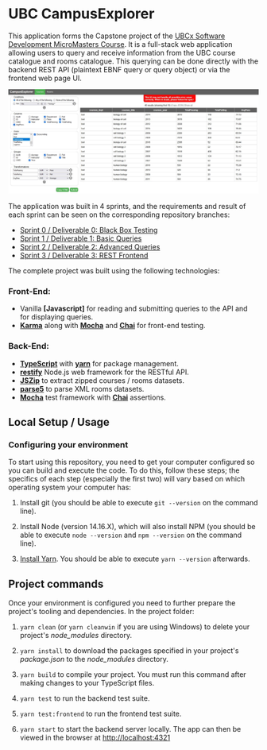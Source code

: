 # UBC CampusExplorer

This application forms the Capstone project of the [UBCx Software Development MicroMasters Course](https://www.edx.org/micromasters/ubcx-software-development). It is a full-stack web application allowing users to query and receive information from the UBC course catalogue and rooms catalogue. This querying can be done directly with the backend REST API (plaintext EBNF query or query object) or via the frontend web page UI.

![alt text](./CampusExplorer.JPG)

The application was built in 4 sprints, and the requirements and result of each sprint can be seen on the corresponding repository branches:

-   [Sprint 0 / Deliverable 0: Black Box Testing](https://github.com/PLCoster/ubc_softdev_capstone/tree/d0)
-   [Sprint 1 / Deliverable 1: Basic Queries](https://github.com/PLCoster/ubc_softdev_capstone/tree/d1)
-   [Sprint 2 / Deliverable 2: Advanced Queries](https://github.com/PLCoster/ubc_softdev_capstone/tree/d2)
-   [Sprint 3 / Deliverable 3: REST Frontend](https://github.com/PLCoster/ubc_softdev_capstone/tree/d3)

The complete project was built using the following technologies:

### Front-End:

-   Vanilla **[Javascript]** for reading and submitting queries to the API and for displaying queries.
-   **[Karma](https://karma-runner.github.io/6.4/index.html)** along with **[Mocha](https://mochajs.org/)** and **[Chai](https://www.chaijs.com/)** for front-end testing.

### Back-End:

-   **[TypeScript](https://www.typescriptlang.org/)** with **[yarn](https://yarnpkg.com/)** for package management.
-   **[restify](http://restify.com/)** Node.js web framework for the RESTful API.
-   **[JSZip](https://www.npmjs.com/package/jszip)** to extract zipped courses / rooms datasets.
-   **[parse5](https://www.npmjs.com/package/parse5)** to parse XML rooms datasets.
-   **[Mocha](https://mochajs.org/)** test framework with **[Chai](https://www.chaijs.com/)** assertions.

## Local Setup / Usage

### Configuring your environment

To start using this repository, you need to get your computer configured so you can build and execute the code. To do this, follow these steps; the specifics of each step (especially the first two) will vary based on which operating system your computer has:

1. Install git (you should be able to execute `git --version` on the command line).

1. Install Node (version 14.16.X), which will also install NPM (you should be able to execute `node --version` and `npm --version` on the command line).

1. [Install Yarn](https://yarnpkg.com/en/docs/install). You should be able to execute `yarn --version` afterwards.

## Project commands

Once your environment is configured you need to further prepare the project's tooling and dependencies. In the project folder:

1. `yarn clean` (or `yarn cleanwin` if you are using Windows) to delete your project's _node_modules_ directory.

1. `yarn install` to download the packages specified in your project's _package.json_ to the _node_modules_ directory.

1. `yarn build` to compile your project. You must run this command after making changes to your TypeScript files.

1. `yarn test` to run the backend test suite.

1. `yarn test:frontend` to run the frontend test suite.

1. `yarn start` to start the backend server locally. The app can then be viewed in the browser at [http://localhost:4321](http://localhost:4321)
